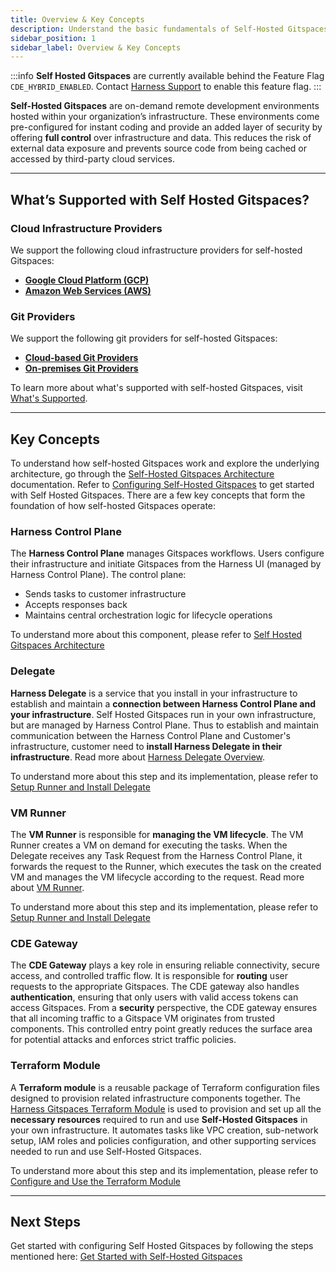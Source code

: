 ```yaml
---
title: Overview & Key Concepts
description: Understand the basic fundamentals of Self-Hosted Gitspaces. 
sidebar_position: 1
sidebar_label: Overview & Key Concepts
---
```


:::info
**Self Hosted Gitspaces** are currently available behind the Feature Flag ``CDE_HYBRID_ENABLED``. Contact [Harness Support](mailto:support@harness.io) to enable this feature flag.
:::

**Self-Hosted Gitspaces** are on-demand remote development environments hosted within your organization’s infrastructure. These environments come pre-configured for instant coding and provide an added layer of security by offering **full control** over infrastructure and data. This reduces the risk of external data exposure and prevents source code from being cached or accessed by third-party cloud services.

---

## What’s Supported with Self Hosted Gitspaces?
### Cloud Infrastructure Providers
We support the following cloud infrastructure providers for self-hosted Gitspaces:
- **[Google Cloud Platform (GCP)](https://cloud.google.com/docs)**
- **[Amazon Web Services (AWS)](https://docs.aws.amazon.com/)**

### Git Providers
We support the following git providers for self-hosted Gitspaces:
- **[Cloud-based Git Providers](/docs/cloud-development-environments/git-providers/cloud-providers)**
- **[On-premises Git Providers](/docs/cloud-development-environments/git-providers/on-prem-providers.md)**

To learn more about what's supported with self-hosted Gitspaces, visit [What's Supported](/docs/cloud-development-environments/introduction/whats-supported.md#deployment-models).

---

## Key Concepts
To understand how self-hosted Gitspaces work and explore the underlying architecture, go through the [Self-Hosted Gitspaces Architecture](/docs/cloud-development-environments/deep-dive-into-gitspaces/self-hosted-architecture.md) documentation. Refer to [Configuring Self-Hosted Gitspaces](/docs/cloud-development-environments/self-hosted-gitspaces/steps) to get started with Self Hosted Gitspaces. 
There are a few key concepts that form the foundation of how self-hosted Gitspaces operate:

### Harness Control Plane
The **Harness Control Plane** manages Gitspaces workflows. Users configure their infrastructure and initiate Gitspaces from the Harness UI (managed by Harness Control Plane). The control plane:

* Sends tasks to customer infrastructure
* Accepts responses back
* Maintains central orchestration logic for lifecycle operations

To understand more about this component, please refer to [Self Hosted Gitspaces Architecture](/docs/cloud-development-environments/deep-dive-into-gitspaces/self-hosted-architecture.md#harness-control-plane)

### Delegate 
**Harness Delegate** is a service that you install in your infrastructure to establish and maintain a **connection between Harness Control Plane and your infrastructure**. Self Hosted Gitspaces run in your own infrastructure, but are managed by Harness Control Plane. Thus to establish and maintain communication between the Harness Control Plane and Customer's infrastructure, customer need to **install Harness Delegate in their infrastructure**. Read more about [Harness Delegate Overview](https://developer.harness.io/docs/platform/delegates/delegate-concepts/delegate-overview/).

To understand more about this step and its implementation, please refer to [Setup Runner and Install Delegate](/docs/cloud-development-environments/self-hosted-gitspaces/steps/runner-delegate.md)

### VM Runner
The **VM Runner** is responsible for **managing the VM lifecycle**. The VM Runner creates a VM on demand for executing the tasks. When the Delegate receives any Task Request from the Harness Control Plane, it forwards the request to the Runner, which executes the task on the created VM and manages the VM lifecycle according to the request. Read more about [VM Runner](https://docs.drone.io/runner/vm/overview/).

To understand more about this step and its implementation, please refer to [Setup Runner and Install Delegate](/docs/cloud-development-environments/self-hosted-gitspaces/steps/runner-delegate.md)

### CDE Gateway
The **CDE Gateway** plays a key role in ensuring reliable connectivity, secure access, and controlled traffic flow. It is responsible for **routing** user requests to the appropriate Gitspaces. The CDE gateway also handles **authentication**, ensuring that only users with valid access tokens can access Gitspaces. From a **security** perspective, the CDE gateway ensures that all incoming traffic to a Gitspace VM originates from trusted components. This controlled entry point greatly reduces the surface area for potential attacks and enforces strict traffic policies.

### Terraform Module
A **Terraform module** is a reusable package of Terraform configuration files designed to provision related infrastructure components together. The [Harness Gitspaces Terraform Module](https://registry.terraform.io/modules/harness/harness-gitspaces/gcp/latest) is used to provision and set up all the **necessary resources** required to run and use **Self-Hosted Gitspaces** in your own infrastructure. It automates tasks like VPC creation, sub-network setup, IAM roles and policies configuration, and other supporting services needed to run and use Self-Hosted Gitspaces.

To understand more about this step and its implementation, please refer to [Configure and Use the Terraform Module](/docs/cloud-development-environments/self-hosted-gitspaces/steps/gitspace-infra-terraform.md)

---

## Next Steps
Get started with configuring Self Hosted Gitspaces by following the steps mentioned here: [Get Started with Self-Hosted Gitspaces](/docs/cloud-development-environments/self-hosted-gitspaces/steps/)